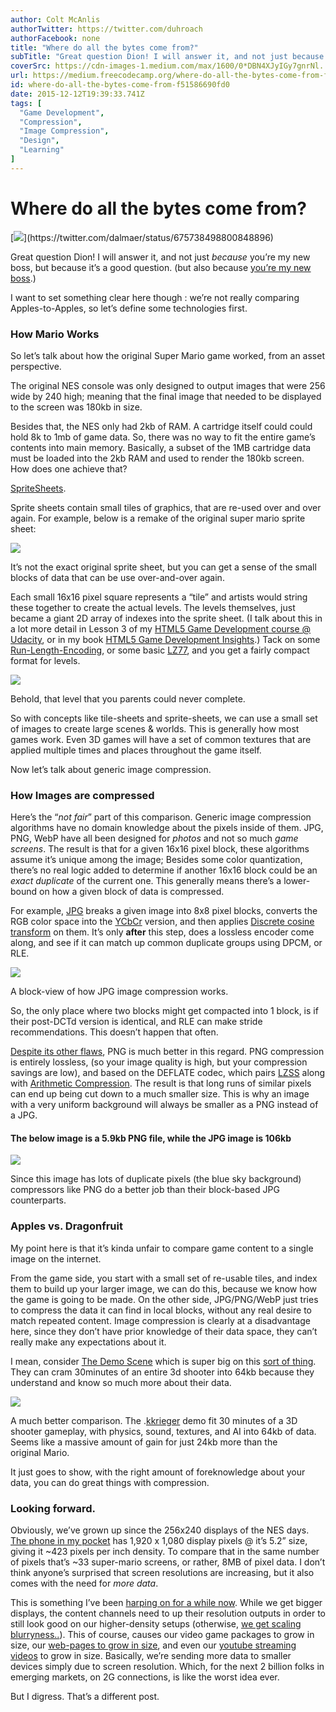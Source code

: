 ```yaml
---
author: Colt McAnlis
authorTwitter: https://twitter.com/duhroach
authorFacebook: none
title: "Where do all the bytes come from?"
subTitle: "Great question Dion! I will answer it, and not just because you’re my new boss, but because it’s a good question. (but also because you’r..."
coverSrc: https://cdn-images-1.medium.com/max/1600/0*DBN4XJyIGy7gnrNl.
url: https://medium.freecodecamp.org/where-do-all-the-bytes-come-from-f51586690fd0
id: where-do-all-the-bytes-come-from-f51586690fd0
date: 2015-12-12T19:39:33.741Z
tags: [
  "Game Development",
  "Compression",
  "Image Compression",
  "Design",
  "Learning"
]
---
```

# Where do all the bytes come from?



[![](https://cdn-images-1.medium.com/max/1600/0*DBN4XJyIGy7gnrNl.)](https://twitter.com/dalmaer/status/675738498800848896)



Great question Dion! I will answer it, and not just _because_ you’re my new boss, but because it’s a good question. (but also because [you’re my new boss](https://medium.com/ben-and-dion/heading-to-google-take-2-0-153841c6e1ae#.asvmj5s45).)

I want to set something clear here though : we’re not really comparing Apples-to-Apples, so let’s define some technologies first.

### How Mario Works

So let’s talk about how the original Super Mario game worked, from an asset perspective.

The original NES console was only designed to output images that were 256 wide by 240 high; meaning that the final image that needed to be displayed to the screen was 180kb in size.

Besides that, the NES only had 2kb of RAM. A cartridge itself could could hold 8k to 1mb of game data. So, there was no way to fit the entire game’s contents into main memory. Basically, a subset of the 1MB cartridge data must be loaded into the 2kb RAM and used to render the 180kb screen. How does one achieve that?

[SpriteSheets](https://en.wikipedia.org/wiki/Sprite_%28computer_graphics%29).

Sprite sheets contain small tiles of graphics, that are re-used over and over again. For example, below is a remake of the original super mario sprite sheet:



![](https://cdn-images-1.medium.com/max/1600/0*dwRaOKJJTu_i9TvZ.)

It’s not the exact original sprite sheet, but you can get a sense of the small blocks of data that can be use over-and-over again.



Each small 16x16 pixel square represents a “tile” and artists would string these together to create the actual levels. The levels themselves, just became a giant 2D array of indexes into the sprite sheet. (I talk about this in a lot more detail in Lesson 3 of my [HTML5 Game Development course @ Udacity](https://www.udacity.com/course/html5-game-development--cs255), or in my book [HTML5 Game Development Insights](http://www.apress.com/9781430266976).) Tack on some [Run-Length-Encoding](https://en.wikipedia.org/wiki/Run-length_encoding), or some basic [LZ77](https://www.youtube.com/watch?v=Jqc418tQDkg), and you get a fairly compact format for levels.



![](https://cdn-images-1.medium.com/max/1600/0*qimWOyFboQoLx32R.)

Behold, that level that you parents could never complete.



So with concepts like tile-sheets and sprite-sheets, we can use a small set of images to create large scenes & worlds. This is generally how most games work. Even 3D games will have a set of common textures that are applied multiple times and places throughout the game itself.

Now let’s talk about generic image compression.

### How Images are compressed

Here’s the “_not fair_” part of this comparison. Generic image compression algorithms have no domain knowledge about the pixels inside of them. JPG, PNG, WebP have all been designed for _photos_ and not so much _game screens_. The result is that for a given 16x16 pixel block, these algorithms assume it’s unique among the image; Besides some color quantization, there’s no real logic added to determine if another 16x16 block could be an _exact duplicate_ of the current one. This generally means there’s a lower-bound on how a given block of data is compressed.

For example, [JPG](https://en.wikipedia.org/wiki/JPEG) breaks a given image into 8x8 pixel blocks, converts the RGB color space into the [YCbCr](https://en.wikipedia.org/wiki/YCbCr) version, and then applies [Discrete cosine transform](https://en.wikipedia.org/wiki/Discrete_cosine_transform) on them. It’s only **after** this step, does a lossless encoder come along, and see if it can match up common duplicate groups using DPCM, or RLE.



![](https://cdn-images-1.medium.com/max/1600/0*xdUjGXy1FE9sgpqE.)

A block-view of how JPG image compression works.



So, the only place where two blocks might get compacted into 1 block, is if their post-DCTd version is identical, and RLE can make stride recommendations. This doesn’t happen that often.

[Despite its other flaws](https://www.youtube.com/watch?v=jHXzzHElFPk), PNG is much better in this regard. PNG compression is entirely lossless, (so your image quality is high, but your compression savings are low), and based on the DEFLATE codec, which pairs [LZSS](https://www.youtube.com/watch?v=Jqc418tQDkg) along with [Arithmetic Compression](https://www.youtube.com/watch?v=FdMoL3PzmSA). The result is that long runs of similar pixels can end up being cut down to a much smaller size. This is why an image with a very uniform background will always be smaller as a PNG instead of a JPG.

#### The below image is a 5.9kb PNG file, while the JPG image is 106kb



![](https://cdn-images-1.medium.com/max/1600/0*sUO8JCbLZc_i-524.)

Since this image has lots of duplicate pixels (the blue sky background) compressors like PNG do a better job than their block-based JPG counterparts.



### Apples vs. Dragonfruit

My point here is that it’s kinda unfair to compare game content to a single image on the internet.

From the game side, you start with a small set of re-usable tiles, and index them to build up your larger image, we can do this, because we know how the game is going to be made. On the other side, JPG/PNG/WebP just tries to compress the data it can find in local blocks, without any real desire to match repeated content. Image compression is clearly at a disadvantage here, since they don’t have prior knowledge of their data space, they can’t really make any expectations about it.

I mean, consider [The Demo Scene](https://en.wikipedia.org/wiki/Demoscene) which is super big on this [sort of thing](https://en.wikipedia.org/wiki/.kkrieger). They can cram 30minutes of an entire 3d shooter into 64kb because they understand and know so much more about their data.



![](https://cdn-images-1.medium.com/max/1600/1*KFIQVD2tHQ3nu9GBEu3RWg.jpeg)

A much better comparison. The .[kkrieger](https://en.wikipedia.org/wiki/.kkrieger) demo fit 30 minutes of a 3D shooter gameplay, with physics, sound, textures, and AI into 64kb of data. Seems like a massive amount of gain for just 24kb more than the original Mario.



It just goes to show, with the right amount of foreknowledge about your data, you can do great things with compression.

### Looking forward.

Obviously, we’ve grown up since the 256x240 displays of the NES days. [The phone in my pocket](https://www.google.com/nexus/5x/) has 1,920 x 1,080 display pixels @ it’s 5.2” size, giving it ~423 pixels per inch density. To compare that in the same number of pixels that’s ~33 super-mario screens, or rather, 8MB of pixel data. I don’t think anyone’s surprised that screen resolutions are increasing, but it also comes with the need for _more data_.

This is something I’ve been [harping on for a while now](https://www.youtube.com/watch?v=dmX2MpEBYhw). While we get bigger displays, the content channels need to up their resolution outputs in order to still look good on our higher-density setups (otherwise, [we get scaling blurryness..](http://www.leemunroe.com/designing-for-high-resolution-retina-displays/)). This of course, causes our video game packages to grow in size, our [web-pages to grow in size](http://royal.pingdom.com/2011/11/21/web-pages-getting-bloated-here-is-why/), and even our [youtube streaming videos](http://mashable.com/2014/01/03/youtube-4k-ces/) to grow in size. Basically, we’re sending more data to smaller devices simply due to screen resolution. Which, for the next 2 billion folks in emerging markets, on 2G connections, is like the worst idea ever.

But I digress. That’s a different post.








